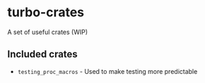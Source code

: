 # turbo-crates

A set of useful crates (WIP)

## Included crates
* `testing_proc_macros` - Used to make testing more predictable
